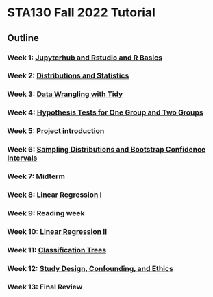 # STA130 Fall 2022 Tutorial

## Outline

### Week 1: [Jupyterhub and Rstudio and R Basics](https://github.com/quin97/STA130_M1_Tutorial)

### Week 2: [Distributions and Statistics](https://github.com/quin97/STA130_M2_Tutorial)

### Week 3: [Data Wrangling with Tidy](https://github.com/quin97/STA130_M3_Tutorial)

### Week 4: [Hypothesis Tests for One Group and Two Groups](https://github.com/quin97/STA130_M4.5_Tutorial)

### Week 5: [Project introduction](https://github.com/quin97/Project_intro_F22)

### Week 6: [Sampling Distributions and Bootstrap Confidence Intervals](https://github.com/quin97/STA130_M6_Tutorial)

### Week 7: Midterm

### Week 8: [Linear Regression I](https://github.com/quin97/STA130_M7_Tutorial)

### Week 9: Reading week

### Week 10: [Linear Regression II](https://github.com/quin97/STA130_M8_Tutorial)

### Week 11: [Classification Trees](https://github.com/quin97/STA130_M9_Tutorial)

### Week 12: [Study Design, Confounding, and Ethics](https://github.com/quin97/STA130_M10_Tutorial)

### Week 13: Final Review
